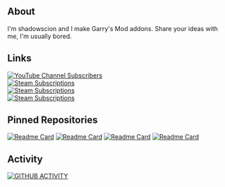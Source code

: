 ## About
I'm shadowscion and I make Garry's Mod addons.
Share your ideas with me, I'm usually bored.

## Links
[![YouTube Channel Subscribers](https://img.shields.io/youtube/channel/subscribers/UCZIRcWKcHDhISLC18zgsC9w?label=youtube&style=social)][youtube]\
[![Steam Subscriptions](https://img.shields.io/steam/subscriptions/173482196?color=orange&label=steam%20-%20sprops&logo=steam&style=for-the-badge)][wsprops]\
[![Steam Subscriptions](https://img.shields.io/steam/subscriptions/2458909924?color=orange&label=steam%20-%20Prop2Mesh&logo=steam&style=for-the-badge)][wp2m]\
[![Steam Subscriptions](https://img.shields.io/steam/subscriptions/737640184?color=orange&label=steam%20-%20Tank%20Track%20Tool&logo=steam&style=for-the-badge)][wttc]

## Pinned Repositories
[![Readme Card](https://github-readme-stats.vercel.app/api/pin/?username=shadowscion&repo=sprops)](https://github.com/shadowscion/sprops)
[![Readme Card](https://github-readme-stats.vercel.app/api/pin/?username=shadowscion&repo=prop2mesh)](https://github.com/shadowscion/prop2mesh)
[![Readme Card](https://github-readme-stats.vercel.app/api/pin/?username=shadowscion&repo=tanktracktool)](https://github.com/shadowscion/tanktracktool)
[![Readme Card](https://github-readme-stats.vercel.app/api/pin/?username=shadowscion&repo=primitive)](https://github.com/shadowscion/primitive)

## Activity
[![GITHUB ACTIVITY](https://github-readme-stats.vercel.app/api?username=shadowscion&include_all_commits=true&custom_title=GITHUB%20ACTIVITY)](https://github.com/shadowscion)


[youtube]: https://www.youtube.com/user/shadowscion/videos
[wsprops]: https://steamcommunity.com/sharedfiles/filedetails/?id=173482196
[wp2m]: https://steamcommunity.com/sharedfiles/filedetails/?id=737640184
[wttc]: https://steamcommunity.com/sharedfiles/filedetails/?id=737640184
